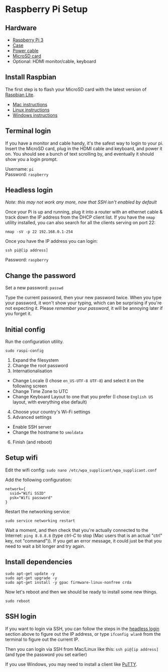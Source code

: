 # Raspberry Pi Setup

## Hardware

* [Raspberry Pi 3](https://www.adafruit.com/products/3055)
* [Case](https://www.adafruit.com/products/2258)
* [Power cable](https://www.adafruit.com/products/1995)
* [MicroSD card](https://www.adafruit.com/products/2693)
* Optional: HDMI monitor/cable, keyboard

## Install Raspbian

The first step is to flash your MicroSD card with the latest version of [Raspbian Lite](https://www.raspberrypi.org/downloads/raspbian/).

* [Mac instructions](https://www.raspberrypi.org/documentation/installation/installing-images/mac.md)
* [Linux instructions](https://www.raspberrypi.org/documentation/installation/installing-images/linux.md)
* [Windows instructions](https://www.raspberrypi.org/documentation/installation/installing-images/windows.md)

## Terminal login

If you have a monitor and cable handy, it's the safest way to login to your pi. Insert the MicroSD card, plug in the HDMI cable and keyboard, and power it on. You should see a bunch of text scrolling by, and eventually it should show you a login prompt.

Username: `pi`  
Password: `raspberry`

## Headless login

*Note: this may not work any more, now that SSH isn't enabled by default*

Once your Pi is up and running, plug it into a router with an ethernet cable & track down the IP address from the DHCP client list. If you have the `nmap` utility installed, you can also search for all the clients serving on port 22:

```
nmap -sV -p 22 192.168.0.1-254
```

Once you have the IP address you can login:

```
ssh pi@[ip address]
```

Password: `raspberry`

## Change the password

Set a new password: `passwd`

Type the current password, then your new password twice. When you type your password, it won't show your typing, which can be surprising if you're not expecting it. Please *remember your password*, it will be annoying later if you forget it.

## Initial config

Run the configuration utility.

```
sudo raspi-config
```

1. Expand the filesystem
2. Change the root password
3. Internationalisation  
  * Change Locale (I chose `en_US-UTF-8 UTF-8`) and select it on the following screen
  * Change Time Zone to UTC
  * Change Keyboard Layout to one that you prefer (I chose `English US` layout, with everything else default)
4. Choose your country's Wi-Fi settings
5. Advanced settings
  * Enable SSH server
  * Change the hostname to `smoldata`
6. Finish (and reboot)

## Setup wifi

Edit the wifi config: `sudo nano /etc/wpa_supplicant/wpa_supplicant.conf`

Add the following configuration:

```
network={
  ssid="Wifi SSID"
  psk="Wifi password"
}
```

Restart the networking service:

```
sudo service networking restart
```

Wait a moment, and then check that you're actually connected to the Internet: `ping 8.8.8.8` (type *ctrl-C* to stop (Mac users that is an actual "ctrl" key, not "command")). If you get an error message, it could just be that you need to wait a bit longer and try again.

## Install dependencies

```
sudo apt-get update -y
sudo apt-get upgrade -y
sudo apt-get install -y gpac firmware-linux-nonfree crda
```

Now let's reboot and then we should be ready to install some new things.

```
sudo reboot
```

## SSH login

If you want to login via SSH, you can follow the steps in the [headless login](#headless-login) section above to figure out the IP address, or type `ifconfig wlan0` from the terminal to figure out the current IP.

Then you can login via SSH from Mac/Linux like this: `ssh pi@[ip address]` (and type the password you set earlier)

If you use Windows, you may need to install a client like [PuTTY](http://www.putty.org/).
